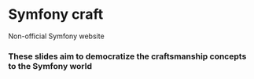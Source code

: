 
# Symfony craft
Non-official Symfony website 

<!--s-->

### These slides aim to democratize the craftsmanship concepts to the Symfony world 
